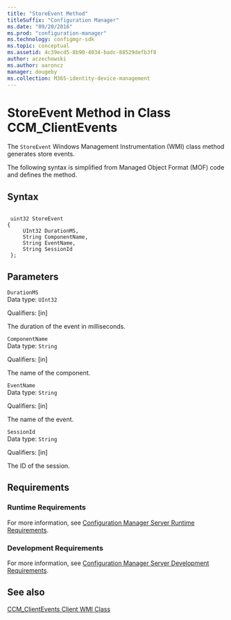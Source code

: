 ```yaml
---
title: "StoreEvent Method"
titleSuffix: "Configuration Manager"
ms.date: "09/20/2016"
ms.prod: "configuration-manager"
ms.technology: configmgr-sdk
ms.topic: conceptual
ms.assetid: 4c39ecd5-8b90-4034-badc-88529defb3f8
author: aczechowski
ms.author: aaroncz
manager: dougeby
ms.collection: M365-identity-device-management
---
```

# StoreEvent Method in Class CCM_ClientEvents
The `StoreEvent` Windows Management Instrumentation (WMI) class method generates store events.  

 The following syntax is simplified from Managed Object Format (MOF) code and defines the method.  

## Syntax  

```  

 uint32 StoreEvent  
{  
     UInt32 DurationMS,  
     String ComponentName,  
     String EventName,  
     String SessionId  
 };  

```  

## Parameters  
 `DurationMS`  
 Data type: `UInt32`  

 Qualifiers: [in]  

 The duration of the event in milliseconds.  

 `ComponentName`  
 Data type: `String`  

 Qualifiers: [in]  

 The name of the component.  

 `EventName`  
 Data type: `String`  

 Qualifiers: [in]  

 The name of the event.  

 `SessionId`  
 Data type: `String`  

 Qualifiers: [in]  

 The ID of the session.  

## Requirements  

### Runtime Requirements  
 For more information, see [Configuration Manager Server Runtime Requirements](../../../../../develop/core/reqs/server-runtime-requirements.md).  

### Development Requirements  
 For more information, see [Configuration Manager Server Development Requirements](../../../../../develop/core/reqs/server-development-requirements.md).  

## See also

[CCM_ClientEvents Client WMI Class](../../../../../develop/reference/core/clients/sdk/ccm_clientevents-client-wmi-class.md)   

